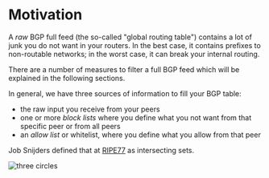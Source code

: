 # Motivation

A *raw* BGP full feed (the so-called "global routing table") contains a lot of junk you do not want in your routers. In the best case, it contains prefixes to non-routable networks; in the worst case, it can break your internal routing.

There are a number of measures to filter a full BGP feed which will be explained in the following sections.

In general, we have three sources of information to fill your BGP table:

- the raw input you receive from your peers
- one or more *block lists* where you define what you not want from that specific peer or from all peers
- an *allow list* or whitelist, where you define what you allow from that peer


Job Snijders defined that at
[RIPE77](https://ripe77.ripe.net/presentations/59-RIPE77_Snijders_Routing_Policy_Architecture.pdf) as intersecting sets.

![three circles](/assets/images/protect_your_bgp_session_001.png)
